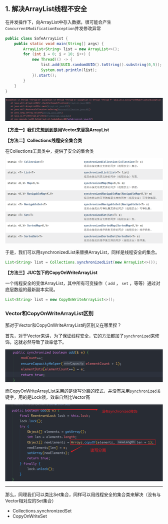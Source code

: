## 1. 解决ArrayList线程不安全

在并发操作下，向ArrayList中存入数据，很可能会产生`ConcurrentModificationException`并发修改异常

```java
public class SafeArrayList {
    public static void main(String[] args) {
        ArrayList<String> list = new ArrayList<>();
        for (int i = 0; i < 10; i++) {
            new Thread(() -> {
                list.add(UUID.randomUUID().toString().substring(0,5));
                System.out.println(list);
            }).start();
        }
    }
}
```

![](a-ArraayList.assets/20200606164555.png)

**【方法一】我们先想到到是用Vector来替换ArrayList**

**【方法二】Collections线程安全集合类**

在Collections工具类中，提供了安全的集合类

![](a-ArraayList.assets/20200606164839.png)

于是，我们可以用synchronizedList来替换ArrayList，同样是线程安全的集合。

```java
List<String> list = Collections.synchronizedList(new ArrayList<>());
```

**【方法三】JUC包下的CopyOnWriteArrayList**

一个线程安全的变体ArrayList，其中所有可变操作（  `add` ， `set` ，等等）通过对底层数组的最新副本实现。 

```java
List<String> list = new CopyOnWriteArrayList<>();
```

### Vector和CopyOnWriteArrayList区别

那对于Vector和CopyOnWriteArrayList的区别又在哪里捏？

首先，对于Vector来讲，为了保证线程安全，它的方法都加了`synchronized`来修饰，这就必然导致了效率低下。

![](a-ArraayList.assets/20200606170812.png)

而CopyOnWriteArrayList采用的是读写分离的模式，并没有采用`synchronized`关键字，用的是Lock锁，效率自然比Vector高

![](a-ArraayList.assets/20200606172625.png)

 

------------------

那么，同理我们可以类比Set集合，同样可以用线程安全的集合类来解决（没有与Vector相对应的Set集合）

- Collections.synchronizedSet
- CopyOnWriteSet